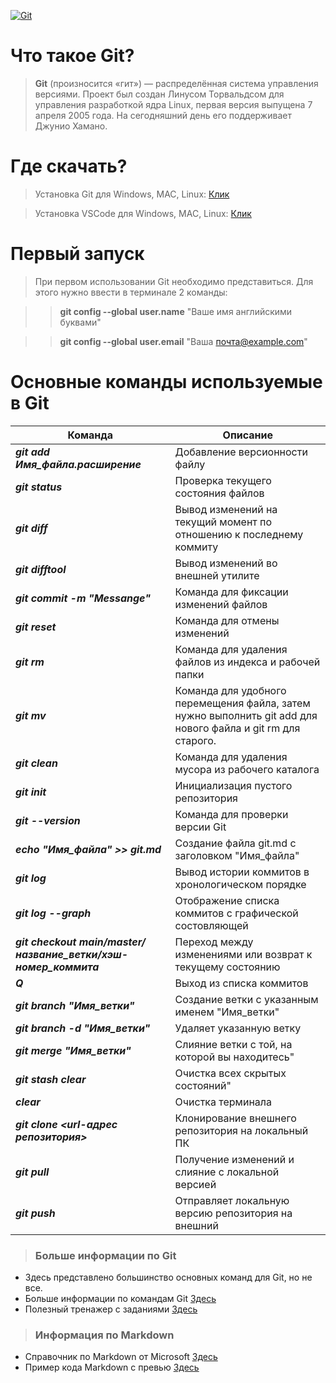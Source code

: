 [![Git](/image/git.png "Кликни, чтобы узнать больше о Git в Wikipedia")](https://ru.wikipedia.org/wiki/Git)

# Что такое Git?

>__Git__ (произносится «гит») — распределённая система управления версиями. Проект был создан Линусом Торвальдсом для управления разработкой ядра Linux, первая версия выпущена 7 апреля 2005 года. На сегодняшний день его поддерживает Джунио Хамано.

# Где скачать?
>Установка Git для Windows, MAC, Linux: [Клик](https://git-scm.com/downloads)

>Установка VSCode для Windows, MAC, Linux: [Клик](https://code.visualstudio.com/Download)

# Первый запуск
>При первом использовании Git необходимо представиться.  Для этого нужно ввести в терминале 2 команды:

>>__git config --global user.name__ "Ваше имя английскими буквами"  

>>__git config --global user.email__  "Ваша почта@example.com"

# Основные команды используемые в __Git__

|Команда|Описание|
|---|---|
|__*git add Имя_файла.расширение*__|Добавление версионности файлу|
|__*git status*__ |Проверка текущего состояния файлов|
|__*git diff*__|Вывод изменений на текущий момент по отношению к последнему коммиту|
|__*git difftool*__|Вывод изменений во внешней утилите|
|__*git commit -m "Messange"*__|Команда для фиксации изменений файлов|
|__*git reset*__|Команда для отмены изменений|
|__*git rm*__|Команда для удаления файлов из индекса и рабочей папки|
|__*git mv*__|Команда для удобного перемещения файла, затем нужно выполнить git add для нового файла и git rm для старого.|
|__*git clean*__|Команда для удаления мусора из рабочего каталога|
|__*git init*__ |Инициализация пустого репозитория|
|__*git --version*__ |Команда для проверки версии Git|
|__*echo "Имя_файла" >> git.md*__|Создание файла git.md с заголовком "Имя_файла"|
|__*git log*__|Вывод истории коммитов в хронологическом порядке|
|__*git log --graph*__|Отображение списка коммитов с графической состовляющей|
|__*git checkout main/master/название_ветки/хэш-номер_коммита*__|Переход между изменениями или возврат к текущему состоянию|
|__*Q*__|Выход из списка коммитов|
|__*git branch "Имя_ветки"*__|Создание ветки с указанным именем "Имя_ветки"|
|__*git branch -d "Имя_ветки"*__|Удаляет указанную ветку|
|__*git merge "Имя_ветки"*__|Слияние ветки с той, на которой вы находитесь"|
|__*git stash clear*__|Очистка всех скрытых состояний"|
|__*clear*__|Очистка терминала|
|__*git clone <url-адрес репозитория>*__|Клонирование внешнего репозитория на  локальный ПК
|__*git pull*__|Получение изменений и слияние с локальной версией
|__*git push*__|Отправляет локальную версию репозитория на внешний


>### Больше информации по Git
* Здесь представлено большинство основных команд для Git, но не все.
* Больше информации по командам Git [Здесь](https://git-scm.com/book/ru/v2)
* Полезный тренажер с заданиями [Здесь](https://learngitbranching.js.org/)

>### Информация по Markdown
* Справочник по Markdown от Microsoft [Здесь](https://docs.microsoft.com/ru-ru/contribute/markdown-reference)
* Пример кода Markdown с превью [Здесь](https://markdownlivepreview.com/)